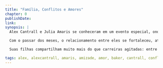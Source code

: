 ```yaml
---
title: "Família, Conflitos e Amores"
chapter: 0
publishDate: 
link: 
synopsis: |
  Alex Cantrall e Julia Amaris se conheceram em um evento especial, onde suas filhas, Kylie e Malia, foram convidadas para se apresentar. Na época, as garotas ainda não se conheciam, mas o fato de ambos serem pais de artistas aproximou Alex e Julia rapidamente.

  Com o passar dos meses, o relacionamento entre eles se fortaleceu, até decidirem unir suas famílias sob o mesmo teto. No entanto, não imaginavam o turbilhão de emoções e desafios que enfrentariam.

  Suas filhas compartilham muito mais do que carreiras agitadas: entre encontros, desencontros, rivalidades e segredos, todos precisaram aprender a conviver, superar mágoas e descobrir juntos o verdadeiro significado de família.

tags: alex, alexcantrall, amaris, amizade, amor, baker, cantrall, conflitos, convivência, cotidiano, drama, família, ivory, julia, juliaamaris, kylia, kylie, kyliecantrall, malia, maliabaker, mudança, recomeços, relacionamentos, rivalidade, segredos
---
```


